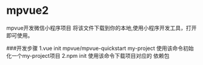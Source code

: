 # mpvue2
mpvue开发微信小程序项目
将该文件下载到你的本地,使用小程序开发工具，打开即可使用。

###开发步骤
 1.vue init mpvue/mpvue-quickstart my-project  使用该命令初始化一个my-project项目
 2.npm init    使用该命令下载项目对应的 依赖包
 
